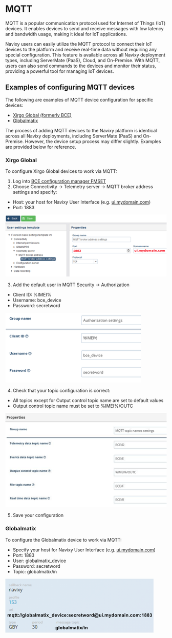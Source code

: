 # MQTT

MQTT is a popular communication protocol used for Internet of Things (IoT) devices. It enables devices to send and receive messages with low latency and bandwidth usage, making it ideal for IoT applications.

Navixy users can easily utilize the MQTT protocol to connect their IoT devices to the platform and receive real-time data without requiring any special configuration. This feature is available across all Navixy deployment types, including ServerMate (PaaS), Cloud, and On-Premise. With MQTT, users can also send commands to the devices and monitor their status, providing a powerful tool for managing IoT devices.

## Examples of configuring MQTT devices

The following are examples of MQTT device configuration for specific devices:

- [Xirgo Global (formerly BCE)](https://squaregps.atlassian.net/wiki/spaces/Ponprem/pages/2352381993/MQTT#Xirgo-Global)
- [Globalmatix](https://squaregps.atlassian.net/wiki/spaces/Ponprem/pages/2352381993/MQTT#Globalmatix)

The process of adding MQTT devices to the Navixy platform is identical across all Navixy deployments, including ServerMate (PaaS) and On-Premise. However, the device setup process may differ slightly. Examples are provided below for reference.

### Xirgo Global

To configure Xirgo Global devices to work via MQTT:

1. Log into [BCE configuration manager FMSET](https://xdm.xgfleet.eu/login)
2. Choose Connectivity → Telemetry server → MQTT broker address settings and specify:
  - Host: your host for Navixy User Interface (e.g. [ui.mydomain.com](http://ui.mydomain.com))
  - Port: 1883

![On-Premise - MQTT - Xirgo](attachments/image-20230810-133722.png)

3. Add the default user in MQTT Security -> Authorization
  - Client ID: %IMEI%
  - Username: bce\_device
  - Password: secretword

![On-Premise - MQTT - Xirgo](attachments/image-20230810-133739.png)

4. Check that your topic configuration is correct:
  - All topics except for Output control topic name are set to default values
  - Output control topic name must be set to %IMEI%/OUTC

![On-Premise - MQTT - Xirgo](attachments/image-20230810-133800.png)

5. Save your configuration

### Globalmatix

To configure the Globalmatix device to work via MQTT:

- Specify your host for Navixy User Interface (e.g. [ui.mydomain.com](http://ui.mydomain.com))
- Port: 1883
- User: globalmatix\_device
- Password: secretword
- Topic: globalmatix/in

![On-Premise - MQTT - Globalmatix](attachments/image-20230810-133819.png)